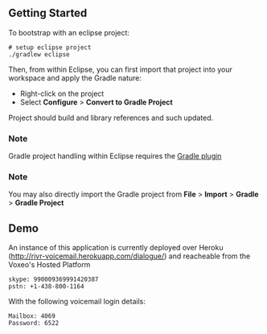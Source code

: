 ## Getting Started

To bootstrap with an eclipse project:

    # setup eclipse project
    ./gradlew eclipse

Then, from within Eclipse, you can first import that project into your workspace and apply 
the Gradle nature:

 * Right-click on the project
 * Select **Configure** > **Convert to Gradle Project**

Project should build and library references and such updated.

### Note

Gradle project handling within Eclipse requires the [Gradle plugin]()

### Note

You may also directly import the Gradle project from **File** > **Import** > **Gradle** > **Gradle Project**

## Demo 

An instance of this application is currently deployed over Heroku (http://rivr-voicemail.herokuapp.com/dialogue/) 
and reacheable from the Voxeo's Hosted Platform

    skype: 990009369991420387
    pstn: +1-438-800-1164  

With the following voicemail login details:

    Mailbox: 4069 
    Password: 6522
